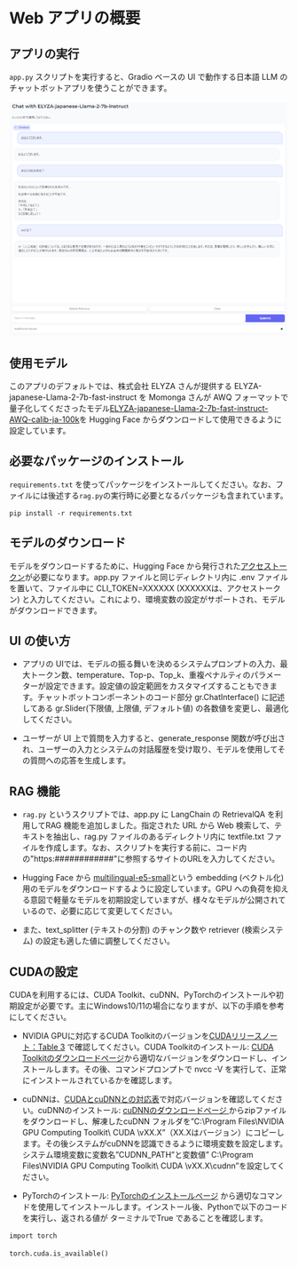 # Web アプリの概要


## アプリの実行

`app.py` スクリプトを実行すると、Gradio ベースの UI で動作する日本語 LLM の チャットボットアプリを使うことができます。

![UI](UI.png)

## 使用モデル

このアプリのデフォルトでは、株式会社 ELYZA さんが提供する ELYZA-japanese-Llama-2-7b-fast-instruct を Momonga さんが AWQ フォーマットで量子化してくださったモデル[ELYZA-japanese-Llama-2-7b-fast-instruct-AWQ-calib-ja-100k](https://huggingface.co/mmnga/ELYZA-japanese-Llama-2-7b-fast-instruct-AWQ-calib-ja-100k)を Hugging Face からダウンロードして使用できるように設定しています。


## 必要なパッケージのインストール

`requirements.txt` を使ってパッケージをインストールしてください。なお、ファイルには後述する`rag.py`の実行時に必要となるパッケージも含まれています。

```
pip install -r requirements.txt
```

## モデルのダウンロード
モデルをダウンロードするために、Hugging Face から発行された[アクセストークン](https://huggingface.co/docs/hub/security-tokens)が必要になります。app.py ファイルと同じディレクトリ内に .env ファイルを置いて、ファイル中に CLI_TOKEN=XXXXXX (XXXXXXは、アクセストークン) と入力してください。これにより、環境変数の設定がサポートされ、モデルがダウンロードできます。


## UI の使い方

-	アプリの UIでは、モデルの振る舞いを決めるシステムプロンプトの入力、最大トークン数、temperature、Top-p、Top_k、重複ペナルティのパラメーターが設定できます。設定値の設定範囲をカスタマイズすることもできます。チャットボットコンポーネントのコード部分 gr.ChatInterface() に記述してある gr.Slider(下限値, 上限値, デフォルト値) の各数値を変更し、最適化してください。

-	ユーザーが UI 上で質問を入力すると、generate_response 関数が呼び出され、ユーザーの入力とシステムの対話履歴を受け取り、モデルを使用してその質問への応答を生成します。


## RAG 機能

-	`rag.py` というスクリプトでは、app.py に LangChain の RetrievalQA を利用してRAG 機能を追加しました。指定された URL から Web 検索して、テキストを抽出し、rag.py ファイルのあるディレクトリ内に textfile.txt ファイルを作成します。なお、スクリプトを実行する前に、コード内の"https:############"に参照するサイトのURLを入力してください。

-	Hugging Face から [multilingual-e5-small](https://huggingface.co/intfloat/multilingual-e5-small)という embedding (ベクトル化) 用のモデルをダウンロードするように設定しています。GPU への負荷を抑える意図で軽量なモデルを初期設定していますが、様々なモデルが公開されているので、必要に応じて変更してください。

-	また、text_splitter (テキストの分割) のチャンク数や retriever (検索システム) の設定も適した値に調整してください。


## CUDAの設定

CUDAを利用するには、CUDA Toolkit、cuDNN、PyTorchのインストールや初期設定が必要です。主にWindows10/11の場合になりますが、以下の手順を参考にしてください。

-	NVIDIA GPUに対応するCUDA Toolkitのバージョンを[CUDAリリースノート：Table 3](https://docs.nvidia.com/cuda/cuda-toolkit-release-notes/index.html#id5) で確認してください。CUDA Toolkitのインストール: [CUDA Toolkitのダウンロードページ](https://developer.nvidia.com/cuda-toolkit-archive)から適切なバージョンをダウンロードし、インストールします。その後、コマンドプロンプトで nvcc -V を実行して、正常にインストールされているかを確認します。


-	cuDNNは、[CUDAとcuDNNとの対応表](https://docs.nvidia.com/deeplearning/cudnn/reference/support-matrix.html#gpu-cuda-toolkit-and-cuda-driver-requirements)で対応バージョンを確認してください。cuDNNのインストール: [cuDNNのダウンロードページ ](https://developer.download.nvidia.com/compute/cudnn/redist/cudnn/windows-x86_64/)からzipファイルをダウンロードし、解凍したcuDNN フォルダを”C:\Program Files\NVIDIA GPU Computing Toolkit\ CUDA \vXX.X”（XX.Xはバージョン）にコピーします。その後システムがcuDNNを認識できるように環境変数を設定します。システム環境変数に変数名”CUDNN_PATH”と変数値” C:\Program Files\NVIDIA GPU Computing Toolkit\ CUDA \vXX.X\cudnn”を設定してください。


-	PyTorchのインストール: [PyTorchのインストールページ](https://pytorch.org/get-started/locally/) から適切なコマンドを使用してインストールします。インストール後、Pythonで以下のコードを実行し、返される値が ターミナルでTrue であることを確認します。

```
import torch

torch.cuda.is_available()
```
